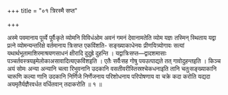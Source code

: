 +++
title = "०१ त्रिरस्मै सप्त"

+++

अस्मे पवमानाय पूर्व्ये पूर्वैःकृते व्योमनि विविधंओम अवनं गमनं देवानामतेति व्योम यज्ञः तस्मिन् स्थिताय यद्वा प्रत्ने व्योमन्यन्तरिक्षे वर्तमानाय त्रिःसप्त एकविंशति- सङ्ख्याकाधेनवः प्रीणयित्र्योगावः सत्यां यथार्थभूतामाशिरमाश्रयणसाधनं क्षीरादि दुदुह्रे दुहन्ति । यद्वात्रिःसप्त—द्वादशमासाः पञ्चर्तवस्त्रयइमेलोकाअसावादित्यएकविंशइति । एतैः सर्वैःसह गोषु पयउत्पाद्यते तत् गावोदुहन्तइति । किञ्च अयं सोमः अन्या अन्यानि चत्वा रिभुवनानि उदकानि वसतीवरीस्तिस्रश्चेकधनाइति तानि चतुःसङ्ख्याकानि चारूणि कल्या णानि उदकानि निर्णिजे निर्णेजनाय परिशोधनाय परिपोषणाय वा चक्रे कदा करोति यद्यदा अयमृतैर्यज्ञैरवर्धत वर्धितवान् तदाकरोति ॥ १ ॥